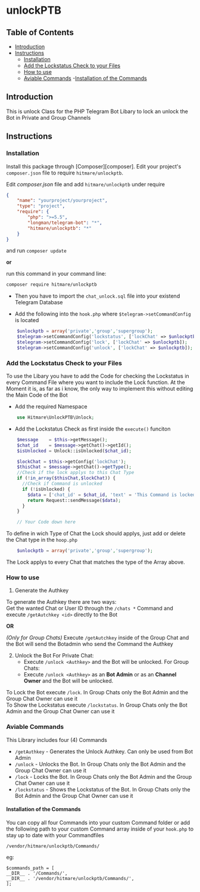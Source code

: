 # unlockPTB

## Table of Contents
- [Introduction](#introduction)
- [Instructions](#instructions)
    - [Installation](#installation)
    - [Add the Lockstatus Check to your Files](#add-the-lockstatus-check-to-your-files)
    - [How to use](#how-to-use)
    - [Aviable Commands](#aviable-commands)
        -[Installation of the Commands](#installation-of-the-commands)


## Introduction

This is unlock Class for the PHP Telegram Bot Libary to lock an unlock the Bot in Private and Group Channels

## Instructions
### Installation

Install this package through [Composer][composer].
Edit your project's `composer.json` file to require `hitmare/unlockptb`.

Edit *composer.json* file and add `hitmare/unlockptb` under require
```json
{
    "name": "yourproject/yourproject",
    "type": "project",
    "require": {
        "php": ">=5.5",
        "longman/telegram-bot": "*",
        "hitmare/unlockptb": "*"
    }
}
```
and run `composer update`

**or**

run this command in your command line:

```bash
composer require hitmare/unlockptb
```

- Then you have to import the `chat_unlock.sql` file into your existend Telegram Database

- Add the following into the `hook.php` where `$telegram->setCommandConfig` is located
```php
    $unlockptb = array('private','group','supergroup');
    $telegram->setCommandConfig('lockstatus', ['lockChat' => $unlockptb]);
    $telegram->setCommandConfig('lock', ['lockChat' => $unlockptb]);
    $telegram->setCommandConfig('unlock', ['lockChat' => $unlockptb]);
```

### Add the Lockstatus Check to your Files

To use the Libary you have to add the Code for checking the Lockstatus in every Command File where you want to include the Lock function.
At the Moment it is, as far as i know, the only way to implement this without editing the Main Code of the Bot

- Add the required Namespace
```php
    use Hitmare\UnlockPTB\Unlock;
```

- Add the Lockstatus Check as first inside the `execute()` funciton
```php
    $message    = $this->getMessage();
    $chat_id    = $message->getChat()->getId();
    $isUnlocked = Unlock::isUnlocked($chat_id);

    $lockChat = $this->getConfig('lockChat');
    $thisChat = $message->getChat()->getType();
    //Check if the lock applys to this Chat Type
    if (!in_array($thisChat,$lockChat)) {
      //Check if Command is unlocked
      if (!isUnlocked) {
        $data = ['chat_id' = $chat_id, 'text' = 'This Command is locked inside this Chat'];
        return Request::sendMessage($data);
      }
    }

    // Your Code down here
```

To define in wich Type of Chat the Lock should applys, just add or delete the Chat type in the `hoop.php`
```php
    $unlockptb = array('private','group','supergroup');
```
The Lock applys to every Chat that matches the type of the Array above.

### How to use

1. Generate the Authkey

To generate the Authkey there are two ways:   
Get the wanted Chat or User ID through the `/chats *` Command and execute `/getAutchkey <id>` directly to the Bot

**OR**

*(Only for Group Chats)* Execute `/getAutchkey` inside of the Group Chat and the Bot will send the Botadmin who send the Command the Authkey

2. Unlock the Bot
For Private Chat:
    - Execute `/unlock <Authkey>` and the Bot will be unlocked.
For Group Chats:
    - Execute `/unlock <Authkey>` as an **Bot Admin** or as an **Channel Owner** and the Bot will be unlocked.  

To Lock the Bot execute `/lock`. In Group Chats only the Bot Admin and the Group Chat Owner can use it   
To Show the Lockstatus execute `/lockstatus`. In Group Chats only the Bot Admin and the Group Chat Owner can use it   

### Aviable Commands

This Library includes four (4) Commands
- `/getAuthkey` - Generates the Unlock Authkey. Can only be used from Bot Admin
- `/unlock` - Unlocks the Bot. In Group Chats only the Bot Admin and the Group Chat Owner can use it
- `/lock` - Locks the Bot. In Group Chats only the Bot Admin and the Group Chat Owner can use it
- `/lockstatus` - Shows the Lockstatus of the Bot. In Group Chats only the Bot Admin and the Group Chat Owner can use it

#### Installation of the Commands


You can copy all four Commands into your custom Command folder or add the following path to your custom Command array inside of your `hook.php` to stay up to date with your Commandfiles   

    /vendor/hitmare/unlockptb/Commands/

eg:

    $commands_path = [
    __DIR__ . '/Commands/',
    __DIR__ . '/vendor/hitmare/unlockptb/Commands/',
    ];
